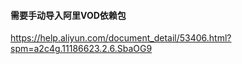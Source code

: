 #### 需要手动导入阿里VOD依赖包

https://help.aliyun.com/document_detail/53406.html?spm=a2c4g.11186623.2.6.SbaOG9



